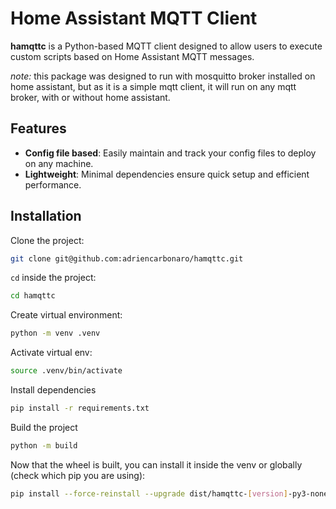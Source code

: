 # Home Assistant MQTT Client

**hamqttc** is a Python-based MQTT client designed to allow users to execute custom scripts based on Home Assistant MQTT messages.

*note:* this package was designed to run with mosquitto broker installed on home assistant, but as it is a simple mqtt client, it will run on any mqtt broker, with or without home assistant.

## Features

- **Config file based**: Easily maintain and track your config files to deploy on any machine.
- **Lightweight**: Minimal dependencies ensure quick setup and efficient performance.

## Installation

Clone the project:
```bash
git clone git@github.com:adriencarbonaro/hamqttc.git
```

`cd` inside the project:
```bash
cd hamqttc
```

Create virtual environment:
```bash
python -m venv .venv
```

Activate virtual env:
```bash
source .venv/bin/activate
```

Install dependencies
```bash
pip install -r requirements.txt
```

Build the project
```bash
python -m build
```

Now that the wheel is built, you can install it inside the venv or globally (check which pip you are using):
```bash
pip install --force-reinstall --upgrade dist/hamqttc-[version]-py3-none-any.whl
```
